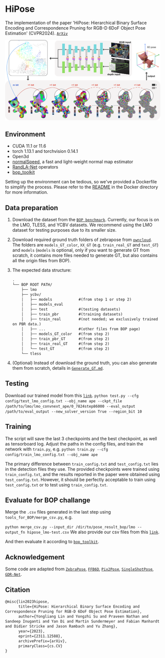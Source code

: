 # HiPose

The implementation of the paper 'HiPose: Hierarchical Binary Surface Encoding and Correspondence Pruning for RGB-D 6DoF Object Pose Estimation' (CVPR2024). [`ArXiv`](https://arxiv.org/abs/2311.12588)

![pipeline](pic/overview.png)

## Environment
- CUDA 11.1 or 11.6
- torch 1.13.1 and torchvision 0.14.1
- Open3d
- [normalSpeed](https://github.com/hfutcgncas/normalSpeed), a fast and light-weight normal map estimator
- [RandLA-Net](https://github.com/qiqihaer/RandLA-Net-pytorch) operators
- [bop_toolkit](https://github.com/thodan/bop_toolkit)

Setting up the environment can be tedious, so we've provided a Dockerfile to simplify the process. Please refer to the [README](./docker/README.md) in the Docker directory for more information.

## Data preparation
1. Download the dataset from the [`BOP benchmark`](https://bop.felk.cvut.cz/datasets/). Currently, our focus is on the LMO, TLESS, and YCBV datasets. We recommend using the LMO dataset for testing purposes due to its smaller size.
2. Download required ground truth folders of zebrapose from [`owncloud`](https://cloud.dfki.de/owncloud/index.php/s/zT7z7c3e666mJTW). The folders are `models_GT_color`, `XX_GT` (e.g. `train_real_GT` and `test_GT`) and `models` (`models` is optional, only if you want to generate GT from scratch, it contains more files needed to generate GT, but also contains all the origin files from BOP).

3. The expected data structure: 
    ```
    .
    └── BOP ROOT PATH/
        ├── lmo   
        ├── ycbv/
        │   ├── models            #(from step 1 or step 2)
        │   ├── models_eval
        │   ├── test              #(testing datasets)
        │   ├── train_pbr         #(training datasets)
        │   ├── train_real        #(not needed; we exclusively trained on PBR data.)
        │   ├── ...               #(other files from BOP page)
        │   ├── models_GT_color   #(from step 2)
        │   ├── train_pbr_GT      #(from step 2)
        │   ├── train_real_GT     #(from step 2)
        │   └── test_GT           #(from step 2)
        └── tless
    ```
4. (Optional) Instead of download the ground truth, you can also generate them from scratch, details in [`Generate_GT.md`](Binary_Code_GT_Generator/Generate_GT.md). 

## Testing
Download our trained model from this [`link`](https://1drv.ms/f/s!At2pVfImERx7cM_BVybbo-ThTP4?e=wfbikU).
`python test.py --cfg config/test_lmo_config.txt --obj_name ape --ckpt_file /path/to/lmo/lmo_convnext_ape/0_7824step86000 --eval_output /path/to/eval_output --new_solver_version True --region_bit 10`

## Training
The script will save the last 3 checkpoints and the best checkpoint, as well as tensorboard log. 
Adjust the paths in the config files, and train the network with `train.py`, e.g.
`python train.py --cfg config/train_lmo_config.txt --obj_name ape`


The primary difference between `train_config.txt` and `test_config.txt` lies in the detection files they use. The provided checkpoints were trained using `train_config.txt`, and the results reported in the paper were obtained using `test_config.txt`. However, it should be perfectly acceptable to train using `test_config.txt` or to test using `train_config.txt`.

## Evaluate for BOP challange 
Merge the `.csv` files generated in the last step using `tools_for_BOP/merge_csv.py`, e.g.

`python merge_csv.py --input_dir /dir/to/pose_result_bop/lmo --output_fn hipose_lmo-test.csv`
We also provide our csv files from this [`link`](https://1drv.ms/f/s!At2pVfImERx7cM_BVybbo-ThTP4?e=wfbikU).

And then evaluate it according to [`bop_toolkit`](https://github.com/thodan/bop_toolkit).

## Acknowledgement
Some code are adapted from [`ZebraPose`](https://github.com/suyz526/ZebraPose), [`FFB6D`](https://github.com/ethnhe/FFB6D), [`Pix2Pose`](https://github.com/kirumang/Pix2Pose), [`SingleShotPose`](https://github.com/microsoft/singleshotpose), [`GDR-Net`](https://github.com/THU-DA-6D-Pose-Group/GDR-Net).
## Citation
```
@misc{lin2023hipose,
      title={HiPose: Hierarchical Binary Surface Encoding and Correspondence Pruning for RGB-D 6DoF Object Pose Estimation}, 
      author={Yongliang Lin and Yongzhi Su and Praveen Nathan and Sandeep Inuganti and Yan Di and Martin Sundermeyer and Fabian Manhardt and Didier Stricke and Jason Rambach and Yu Zhang},
      year={2023},
      eprint={2311.12588},
      archivePrefix={arXiv},
      primaryClass={cs.CV}
}
```
